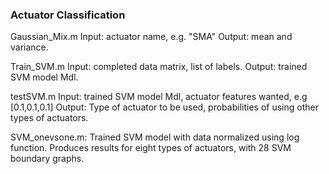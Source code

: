 ### Actuator Classification

Gaussian_Mix.m 
Input: actuator name, e.g. "SMA"
Output: mean and variance.

Train_SVM.m
Input: completed data matrix, list of labels.
Output: trained SVM model Mdl.

testSVM.m
Input: trained SVM model Mdl, actuator features wanted, e.g [0.1,0.1,0.1]
Output: Type of actuator to be used, probabilities of using other types of actuators.

SVM_onevsone.m:
Trained SVM model with data normalized using log function.
Produces results for eight types of actuators, with 28 SVM boundary graphs.
